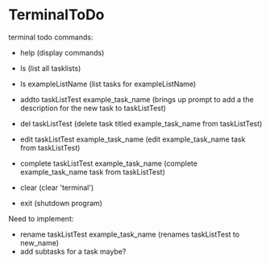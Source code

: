 # TerminalToDo


terminal todo commands:
- help (display commands)

- ls (list all tasklists)
- ls exampleListName (list tasks for exampleListName)

- addto taskListTest example_task_name (brings up prompt to add a the description for the new task to taskListTest)
- del taskListTest  (delete task titled example_task_name from taskListTest)
- edit taskListTest example_task_name (edit example_task_name task from taskListTest)
- complete taskListTest example_task_name (complete example_task_name task from taskListTest)

- clear (clear 'terminal')
- exit (shutdown program)



Need to implement:
- rename taskListTest example_task_name (renames taskListTest to new_name)
- add subtasks for a task maybe?